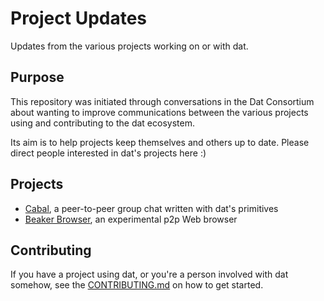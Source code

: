 # Project Updates
Updates from the various projects working on or with dat.

## Purpose
This repository was initiated through conversations in the Dat Consortium about wanting to improve communications between the various projects using and contributing to the dat ecosystem. 

Its aim is to help projects keep themselves and others up to date. Please direct people interested in dat's projects here :)

## Projects 
* [Cabal](cabal/README.md), a peer-to-peer group chat written with dat's primitives
* [Beaker Browser](beaker-browser/README.md), an experimental p2p Web browser

## Contributing
If you have a project using dat, or you're a person involved with dat somehow, 
see the [CONTRIBUTING.md](CONTRIBUTING.md) on how to get started.
